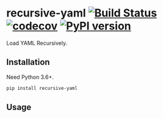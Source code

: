 # recursive-yaml [![Build Status](https://travis-ci.com/FebruaryBreeze/recursive-yaml.svg?branch=master)](https://travis-ci.com/FebruaryBreeze/recursive-yaml) [![codecov](https://codecov.io/gh/FebruaryBreeze/recursive-yaml/branch/master/graph/badge.svg)](https://codecov.io/gh/FebruaryBreeze/recursive-yaml) [![PyPI version](https://badge.fury.io/py/recursive-yaml.svg)](https://pypi.org/project/recursive-yaml/)

Load YAML Recursively.

## Installation

Need Python 3.6+.

```bash
pip install recursive-yaml
```

## Usage
